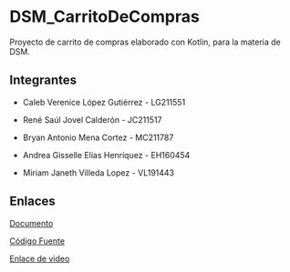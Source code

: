 # DSM_CarritoDeCompras

Proyecto de carrito de compras elaborado con Kotlin, para la materia de DSM.

## Integrantes
- Caleb Verenice López Gutiérrez - LG211551

- René Saúl Jovel Calderón - JC211517

- Bryan Antonio Mena Cortez - MC211787

- Andrea Gisselle Elías Henríquez - EH160454

- Miriam Janeth Villeda Lopez - VL191443

## Enlaces
[Documento](https://drive.google.com/file/d/1V6UNNf7s7Gito6EKMxUVvmA3vtNktn4j/view?usp=sharing)

[Código Fuente](https://github.com/BryanMena/DSM_CarritoDeCompras)

[Enlace de video](https://drive.google.com/file/d/1zByKbOdC79G08vkciK7AVVzYRf_n7OkD/view?usp=sharing)
